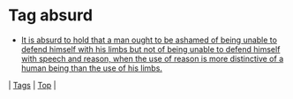 <!--
title: Tag absurd
date: 2020-06-28T15:26:58.681Z
tags:
-->
# Tag absurd

 * [It is absurd to hold that a man ought to be ashamed of being unable to defend himself with his limbs but not of being unable to defend himself with speech and reason, when the use of reason is more distinctive of a human being than the use of his limbs.](136250691059.md)

| [Tags](tags.md) | [Top](index.md) |

